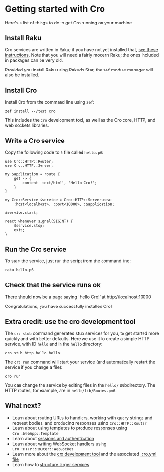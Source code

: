 # Getting started with Cro

Here's a list of things to do to get Cro running on your machine.

## Install Raku

Cro services are written in Raku; if you have not yet installed that,
[see these instructions](https://raku.org/downloads/). Note that you will
need a fairly modern Raku; the ones included in packages can be very old.

Provided you install Raku using Rakudo Star, the `zef` module manager will
also be installed.

## Install Cro

Install Cro from the command line using `zef`:

```
zef install --/test cro
```

This includes the `cro` development tool, as well as the Cro core, HTTP, and
web sockets libraries.

## Write a Cro service

Copy the following code to a file called `hello.p6`:

```
use Cro::HTTP::Router;
use Cro::HTTP::Server;

my $application = route {
    get -> {
        content 'text/html', 'Hello Cro!';
    }
}

my Cro::Service $service = Cro::HTTP::Server.new:
    :host<localhost>, :port<10000>, :$application;

$service.start;

react whenever signal(SIGINT) {
    $service.stop;
    exit;
}
```

## Run the Cro service

To start the service, just run the script from the command line:

```
raku hello.p6
```

## Check that the service runs ok

There should now be a page saying 'Hello Cro!' at http://localhost:10000

Congratulations, you have successfully installed Cro!

## Extra credit: use the cro development tool

The `cro stub` command generates stub services for you, to get started more
quickly and with better defaults. Here we use it to create a simple HTTP
service, with ID `hello` and in the `hello` directory:

```
cro stub http hello hello
```

The `cro run` command will start your service (and automatically restart the
service if you change a file):

```
cro run
```

You can change the service by editing files in the `hello/` subdirectory. The
HTTP routes, for example, are in `hello/lib/Routes.pm6`.

## What next?

* Learn about routing URLs to handlers, working with query strings and request
  bodies, and producing responses using `Cro::HTTP::Router`
* Learn about using templates to produce responses using `Cro::WebApp::Template`
* Learn about [sessions and authentication](/docs/http-auth-and-sessions)
* Learn about writing WebSocket handlers using `Cro::HTTP::Router::WebSocket`
* Learn more about the [cro development tool](/docs/cro-tool) and the associated
  [.cro.yml file](/docs/cro-yml)
* Learn how to [structure larger services](/docs/structuring-services)
